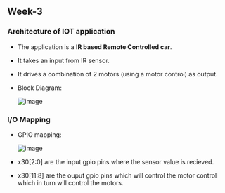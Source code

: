 ## Week-3
### Architecture of IOT application
  - The application is a **IR based Remote Controlled car**. 
  - It takes an input from IR sensor.
  - It drives a combination of 2 motors (using a motor control) as output.
  - Block Diagram:

      ![image](https://github.com/VamsiKaparthi/riscv-hdp/assets/89274263/2550d370-f4f5-4cab-8f0f-8859c8a8178f)





### I/O Mapping
  - GPIO mapping:
    
      ![image](https://github.com/VamsiKaparthi/riscv-hdp/assets/89274263/f8cf7732-f744-4f68-bf54-692686391ae2)


  - x30[2:0] are the input gpio pins where the sensor value is recieved.
  - x30[11:8] are the ouput gpio pins which will control the motor control which in turn will control the motors.




